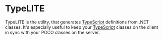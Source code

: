 # TypeLITE
TypeLITE is the utility, that generates [TypeScript](http://www.typescriptlang.org/) definitions from .NET classes.
It's especially useful to keep your [TypeScript](http://www.typescriptlang.org/) classes on the client in sync with your POCO classes on the server.
